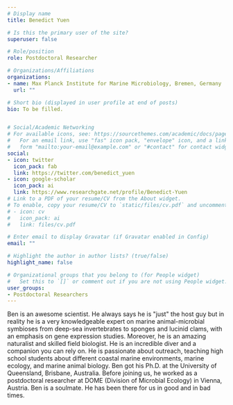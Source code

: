 ```yaml
---
# Display name
title: Benedict Yuen

# Is this the primary user of the site?
superuser: false

# Role/position
role: Postdoctoral Researcher

# Organizations/Affiliations
organizations:
- name: Max Planck Institute for Marine Microbiology, Bremen, Germany
  url: ""

# Short bio (displayed in user profile at end of posts)
bio: To be filled.


# Social/Academic Networking
# For available icons, see: https://sourcethemes.com/academic/docs/page-builder/#icons
#   For an email link, use "fas" icon pack, "envelope" icon, and a link in the
#   form "mailto:your-email@example.com" or "#contact" for contact widget.
social:
- icon: twitter
  icon_pack: fab
  link: https://twitter.com/benedict_yuen
- icon: google-scholar
  icon_pack: ai
  link: https://www.researchgate.net/profile/Benedict-Yuen
# Link to a PDF of your resume/CV from the About widget.
# To enable, copy your resume/CV to `static/files/cv.pdf` and uncomment the lines below.
# - icon: cv
#   icon_pack: ai
#   link: files/cv.pdf

# Enter email to display Gravatar (if Gravatar enabled in Config)
email: ""

# Highlight the author in author lists? (true/false)
highlight_name: false

# Organizational groups that you belong to (for People widget)
#   Set this to `[]` or comment out if you are not using People widget.
user_groups:
- Postdoctoral Researchers
---
```


Ben is an awesome scientist. He always says he is "just" the host guy but in reality he is a very knowledgeable expert on marine animal-microbial symbioses from deep-sea invertebrates to sponges and lucinid clams, with an emphasis on gene expression studies. Moreover, he is an amazing naturalist and skilled field biologist. He is an incredible diver and a companion you can rely on. He is passionate about outreach, teaching high school students about different coastal marine environments, marine ecology, and marine animal biology. Ben got his Ph.D. at the University of Queensland, Brisbane, Australia. Before joining us, he worked as a postdoctoral researcher at DOME (Division of Microbial Ecology) in Vienna, Austria. Ben is a soulmate. He has been there for us in good and in bad times. 
